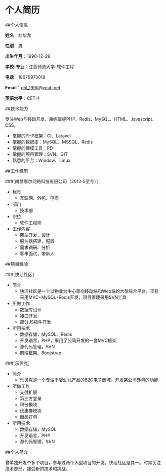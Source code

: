﻿个人简历
=====

##个人信息

**姓名**：杜华龙

**性别**：男

**出生年月**：1990-12-29

**学校-专业**：江西师范大学-软件工程

**电话**：18679970018

**Email**：dhl_1990@yeah.net

**英语水平**：CET-4

##技术能力

专注Web与移动开发，熟练掌握PHP、Redis、MySQL、HTML、Javascript、CSS。

* 掌握的PHP框架：CI、Laravel
* 掌握的数据库：MySQL、MSSQL、Redis
* 掌握的建模工具：PD
* 掌握的项目管理：SVN、GIT
* 熟悉的平台：Window、Linux

##工作经历

###[南昌摩尔网络科技有限公司（2013-5至今）]
- 标签
  + 互联网、外包、电商
- 部门
  + 技术部
- 职位
  + 软件工程师
- 工作内容
  + 网站开发、设计
  + 服务器搭建、配置
  + 需求调研、分析
  + 客串面试，带新人

##项目经验

###[快活社区]
- 简介
  + 快活社区是一个以物业为中心面向移动端和Web端的大型综合平台。项目采用MVC+MySQL+Redis开发，项目管理采用SVN工具
- 所做工作
  + 数据库设计
  + 接口开发
  + 部分JS插件开发
- 所用技术
  + 数据存储，MySQL、Redis
  + 开发语言，PHP，采用了公司开发的一套MVC框架
  + 源代码管理，SVN
  + 前端框架，Bootstrap
  
###[乐贝克]
- 简介
  + 乐贝克是一个专注于婴幼儿产品的B2C电子商城，开发某公司外包的功能
- 所做工作
  + 支付扩展
  + 第三方登录
  + 积分模块
  + 优惠券模块
  + 商品打包
- 所用技术
  + 数据存储，MySQL
  + 开发语言，PHP
  + 源代码管理，SVN

##个人简介

曾单独开发个多个项目，参与过两个大型项目的开发，快活社区是其一。时常关注技术走形，接受新的技术和挑战。